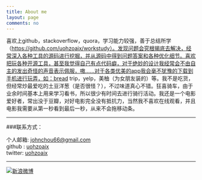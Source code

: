 ```yaml
---
title: About me
layout: page
comments: no
---
```


喜欢上github，stackoverflow，quora，学习能力较强，善于总结所学（https://github.com/uohzoaix/workstudy）。发现问题会究根揭底去解决，经常深入各种工具的源码进行挖掘，并从源码中得到问题答案和各种优化细节。喜欢把玩各种开源工具，甚至我觉得自己有点代码癖，对于绝妙的设计我经常会不由自主的发出奇怪的声音表示佩服，嗷......对于各类优美的app我会毫不犹豫的下载到手机进行玩弄，如：bread trip，yelp，美柚（为女朋友装的）等。我不是吃货，但经常炒最爱吃的土豆洋葱（是否很怪？），不过味道真心不错。狂喜骑车，由于业余时间基本上用来学习看书，所以很少有时间去进行骑行活动。我还是一个电影爱好者，常出没于豆瓣，对好电影完全没有抵抗力，当然我不喜欢在线观看，并且电影我需要从第一秒看到最后一秒，从来不会拖移动条。

----

###联系方式：        

个人邮箱: [johnchou66@gmail.com](mailto:johnchou66@gmail.com)	    
github : [uohzoaix](https://github.com/uohzoaix)        
twitter: [uohzoaix](https://twitter.com/uohzoaix)

----


[![新浪微博](http://service.t.sina.com.cn/widget/qmd/1745810065/f78fbcd2/1.png)](http://weibo.com/u/1745810065?s=6uyXnP)